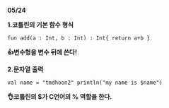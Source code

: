<b>05/24</b>

<b>1.코틀린의 기본 함수 형식</b>

<code>fun add(a : Int, b : Int) : Int{    return a+b }</code>

<b>👍변수형을 변수 뒤에 쓴다!</b>



<b>2.문자열 출력</b>

<code>val name = "tmdhoon2"    println("my name is $name")</code>

<b>👌코틀린의 $가 C언어의 % 역할을 한다.</b>



